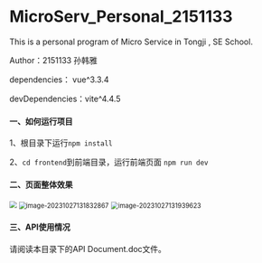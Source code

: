 # MicroServ_Personal_2151133
This is a personal program of Micro Service in Tongji , SE School.

Author：2151133 孙韩雅

dependencies： vue^3.3.4

devDependencies：vite^4.4.5

#### 一、如何运行项目

1、根目录下运行`npm install`

2、`cd frontend`到前端目录，运行前端页面 `npm run dev`

#### 二、页面整体效果

<img src="G:\1.Tongji\Junior\微服务架构\MicroServ_Personal_2151133\frontend\src\assets\Search.png" style="zoom:80%;" />

<img src="G:\1.Tongji\Junior\微服务架构\MicroServ_Personal_2151133\frontend\src\assets\Info.png" alt="image-20231027131832867" style="zoom:80%;" />

<img src="G:\1.Tongji\Junior\微服务架构\MicroServ_Personal_2151133\frontend\src\assets\Scene.png" alt="image-20231027131939623" style="zoom:80%;" />

#### 三、API使用情况

请阅读本目录下的API Document.doc文件。

